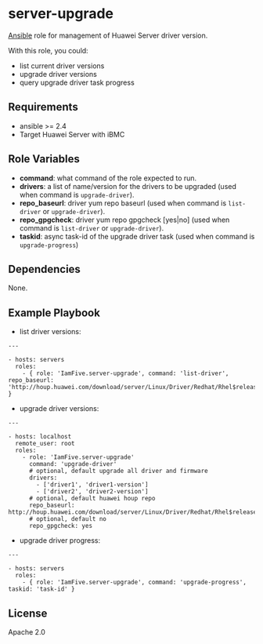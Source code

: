 server-upgrade
=========

[Ansible][ansible] role for management of Huawei Server driver version.

With this role, you could:

- list current driver versions
- upgrade driver versions
- query upgrade driver task progress

Requirements
------------

- ansible >= 2.4
- Target Huawei Server with iBMC


Role Variables
--------------

- **command**: what command of the role expected to run.
- **drivers**: a list of name/version for the drivers to be upgraded (used when command is `upgrade-driver`).
- **repo_baseurl**: driver yum repo baseurl (used when command is `list-driver` or `upgrade-driver`).
- **repo_gpgcheck**: driver yum repo gpgcheck [yes|no] (used when command is `list-driver` or `upgrade-driver`).
- **taskid**: async task-id of the upgrade driver task (used when command is `upgrade-progress`)

Dependencies
------------

None.

Example Playbook
----------------

- list driver versions:

```
---

- hosts: servers
  roles:
    - { role: 'IamFive.server-upgrade', command: 'list-driver',  repo_baseurl: 'http://houp.huawei.com/download/server/Linux/Driver/Redhat/Rhel$releasever/$basearch/current/' }
```

- upgrade driver versions:

```
---

- hosts: localhost
  remote_user: root
  roles:
    - role: 'IamFive.server-upgrade'
      command: 'upgrade-driver'
      # optional, default upgrade all driver and firmware
      drivers: 
        - ['driver1', 'driver1-version']
        - ['driver2', 'driver2-version']
      # optional, default huawei houp repo
      repo_baseurl: http://houp.huawei.com/download/server/Linux/Driver/Redhat/Rhel$releasever/$basearch/current/
      # optional, default no
      repo_gpgcheck: yes
```


- upgrade driver progress:

```
---

- hosts: servers
  roles:
    - { role: 'IamFive.server-upgrade', command: 'upgrade-progress', taskid: 'task-id' }
```

License
-------

Apache 2.0


[ansible]:  https://ansible.com/    "Ansible"